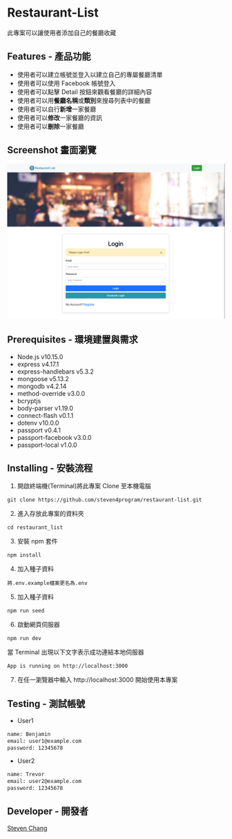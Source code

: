 # Restaurant-List

此專案可以讓使用者添加自己的餐廳收藏

## Features - 產品功能

- 使用者可以建立帳號並登入以建立自己的專屬餐廳清單
- 使用者可以使用 Facebook 帳號登入
- 使用者可以點擊 Detail 按鈕來觀看餐廳的詳細內容
- 使用者可以用**餐廳名稱**或**類別**來搜尋列表中的餐廳
- 使用者可以自行**新增**一家餐廳
- 使用者可以**修改**一家餐廳的資訊
- 使用者可以**刪除**一家餐廳

## Screenshot 畫面瀏覽

![image](https://github.com/steven4program/restaurant-list/blob/master/login.png)

## Prerequisites - 環境建置與需求

- Node.js v10.15.0
- express v4.17.1
- express-handlebars v5.3.2
- mongoose v5.13.2
- mongodb v4.2.14
- method-override v3.0.0
- bcryptjs
- body-parser v1.19.0
- connect-flash v0.1.1
- dotenv v10.0.0
- passport v0.4.1
- passport-facebook v3.0.0
- passport-local v1.0.0

## Installing - 安裝流程

1. 開啟終端機(Terminal)將此專案 Clone 至本機電腦

```
git clone https://github.com/steven4program/restaurant-list.git
```

2. 進入存放此專案的資料夾

```
cd restaurant_list
```

3. 安裝 npm 套件

```
npm install
```

4. 加入種子資料

```
將.env.example檔案更名為.env
```

5. 加入種子資料

```
npm run seed
```

6. 啟動網頁伺服器

```
npm run dev
```

當 Terminal 出現以下文字表示成功連結本地伺服器

```
App is running on http://localhost:3000
```

7. 在任一瀏覽器中輸入 http://localhost:3000 開始使用本專案

## Testing - 測試帳號

- User1

```
name: Benjamin
email: user1@example.com
password: 12345678
```

- User2

```
name: Trevor
email: user2@example.com
password: 12345678
```

## Developer - 開發者

[Steven Chang](https://github.com/steven4program)
